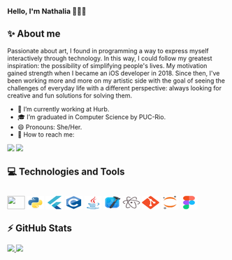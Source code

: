 ### Hello, I'm Nathalia 🙋🏼‍♀️

## ✨ **About me** 

Passionate about art, I found in programming a way to express myself interactively through technology. In this way, I could follow my greatest inspiration: the possibility of simplifying people's lives.
My motivation gained strength when I became an iOS developer in 2018. Since then, I've been working more and more on my artistic side with the goal of seeing the challenges of everyday life with
a different perspective: always looking for creative and fun solutions for solving them.

- 🚀 I’m currently working at Hurb.
- 🎓 I’m graduated in Computer Science by PUC-Rio.
- 😄 Pronouns: She/Her.
- 📱 How to reach me: 

<div> 
  <a href = "mailto:nathi.mariz.inacio@gmail.com"><img src="https://img.shields.io/badge/-Gmail-%23333?style=for-the-badge&logo=gmail&logoColor=white" target="_blank"></a>
  <a href="https://inkedin.com/in/nathalia-mariz-inacio/" target="_blank"><img src="https://img.shields.io/badge/-LinkedIn-%230077B5?style=for-the-badge&logo=linkedin&logoColor=white" target="_blank"></a> 
</div>

## 💻 **Technologies and Tools**

<div style="display: inline_block"><br>
  <img align="center" height="30" width="40" src="https://cdn.jsdelivr.net/gh/devicons/devicon/icons/swift/swift-original.svg">
  <img align="center" height="30" width="40" src="https://raw.githubusercontent.com/devicons/devicon/master/icons/python/python-original.svg">
  <img align="center" height="30" width="40" src="https://raw.githubusercontent.com/devicons/devicon/master/icons/flutter/flutter-original.svg">
  <img align="center" height="30" width="40" src="https://raw.githubusercontent.com/devicons/devicon/master/icons/c/c-original.svg">
  <img align="center" height="30" width="40" src="https://raw.githubusercontent.com/devicons/devicon/master/icons/java/java-original.svg">
  <img align="center" height="30" width="40" src="https://raw.githubusercontent.com/devicons/devicon/master/icons/xcode/xcode-original.svg">
  <img align="center" height="30" width="40" src="https://raw.githubusercontent.com/devicons/devicon/master/icons/atom/atom-original.svg">
  <img align="center" height="30" width="40" src="https://raw.githubusercontent.com/devicons/devicon/master/icons/git/git-original.svg">
  <img align="center" height="30" width="40" src="https://raw.githubusercontent.com/devicons/devicon/master/icons/jupyter/jupyter-original.svg">
  <img align="center" height="30" width="40" src="https://raw.githubusercontent.com/devicons/devicon/master/icons/figma/figma-original.svg">

## ⚡️ **GitHub Stats**

 <div align="left">
  <a href="https://github.com/nathiinacio">
  <img height="150em" src="https://github-readme-stats.vercel.app/api?username=nathiinacio&show_icons=true&include_all_commits=true&count_private=true&theme=tokyonight"/>
  <img height="150em" src="https://github-readme-stats.vercel.app/api/top-langs/?username=nathiinacio&layout=compact&langs_count=7&theme=tokyonight"/>
</div>

